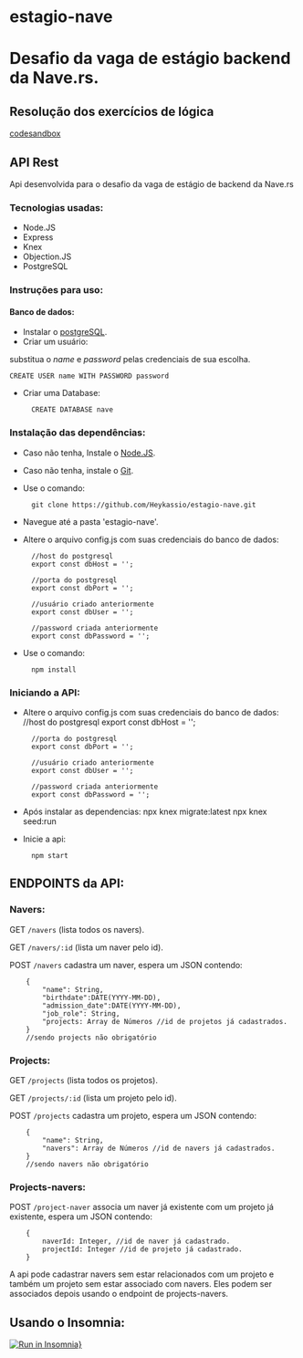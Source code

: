 # estagio-nave

# Desafio da vaga de estágio backend da Nave.rs.

## Resolução dos exercícios de lógica
[codesandbox](https://codesandbox.io/s/teste-estagio-template-forked-s5hn5)

## API Rest
Api desenvolvida para o desafio da vaga de estágio de backend da Nave.rs

### Tecnologias usadas:
* Node.JS
* Express
* Knex
* Objection.JS
* PostgreSQL

### Instruções para uso:

#### Banco de dados:
* Instalar o [postgreSQL](https://www.postgresql.org/download/).
* Criar um usuário:

substitua o *name* e *password* pelas credenciais de sua escolha. 

    CREATE USER name WITH PASSWORD password

* Criar uma Database: 

        CREATE DATABASE nave

### Instalação das dependências:

* Caso não tenha, Instale o [Node.JS](https://nodejs.org/en/download/).
* Caso não tenha, instale o [Git](https://git-scm.com/downloads).
* Use o comando:

        git clone https://github.com/Heykassio/estagio-nave.git

* Navegue até a pasta 'estagio-nave'.
* Altere o arquivo config.js com suas credenciais do banco de dados:

        //host do postgresql
        export const dbHost = '';

        //porta do postgresql
        export const dbPort = '';

        //usuário criado anteriormente
        export const dbUser = '';

        //password criada anteriormente
        export const dbPassword = '';


* Use o comando:

        npm install

### Iniciando a API:

* Altere o arquivo config.js com suas credenciais do banco de dados:
        //host do postgresql
        export const dbHost = '';

        //porta do postgresql
        export const dbPort = '';

        //usuário criado anteriormente
        export const dbUser = '';

        //password criada anteriormente
        export const dbPassword = '';

* Após instalar as dependencias:
        npx knex migrate:latest
        npx knex seed:run

* Inicie a api:

        npm start


## ENDPOINTS da API:

### Navers:
GET `/navers` (lista todos os navers).

GET `/navers/:id` (lista um naver pelo id).

POST `/navers`   cadastra um naver, espera um JSON contendo:

        {
            "name": String, 
            "birthdate":DATE(YYYY-MM-DD),
            "admission_date":DATE(YYYY-MM-DD),
            "job_role": String,
            "projects: Array de Números //id de projetos já cadastrados.
        }
        //sendo projects não obrigatório

### Projects:
GET `/projects` (lista todos os projetos).

GET `/projects/:id` (lista um projeto pelo id).

POST `/projects` cadastra um projeto, espera um JSON contendo:

        {
            "name": String,
            "navers": Array de Números //id de navers já cadastrados.
        }
        //sendo navers não obrigatório

### Projects-navers:
POST `/project-naver` associa um naver já existente com um projeto já existente, espera um JSON contendo:

        {
            naverId: Integer, //id de naver já cadastrado.
            projectId: Integer //id de projeto já cadastrado.
        }

A api pode cadastrar navers sem estar relacionados com um projeto e também um projeto sem estar associado com navers. Eles podem ser associados depois usando o endpoint de projects-navers.

## Usando o Insomnia:

[![Run in Insomnia}](https://insomnia.rest/images/run.svg)](https://insomnia.rest/run/?label=Nave&uri=%7B%22_type%22%3A%22export%22%2C%22__export_format%22%3A4%2C%22__export_date%22%3A%222021-03-10T16%3A50%3A13.827Z%22%2C%22__export_source%22%3A%22insomnia.desktop.app%3Av2021.1.0%22%2C%22resources%22%3A%5B%7B%22_id%22%3A%22req_d1ae10be3bb9477f96d4f248fa33d292%22%2C%22parentId%22%3A%22fld_917c437f9830444696338a524d11af33%22%2C%22modified%22%3A1615389000080%2C%22created%22%3A1615386539533%2C%22url%22%3A%22http%3A%2F%2Flocalhost%3A3000%2Fproject-naver%22%2C%22name%22%3A%22store%22%2C%22description%22%3A%22%22%2C%22method%22%3A%22POST%22%2C%22body%22%3A%7B%22mimeType%22%3A%22application%2Fjson%22%2C%22text%22%3A%22%7B%5Cn%5Ct%5C%22projectId%5C%22%3A1000%2C%5Cn%5Ct%5C%22naverId%5C%22%3A100%5Cn%7D%22%7D%2C%22parameters%22%3A%5B%5D%2C%22headers%22%3A%5B%7B%22name%22%3A%22Content-Type%22%2C%22value%22%3A%22application%2Fjson%22%2C%22id%22%3A%22pair_3592676aa5bc49eaa7fb69e5fe37826b%22%7D%5D%2C%22authentication%22%3A%7B%7D%2C%22metaSortKey%22%3A-1615386539533%2C%22isPrivate%22%3Afalse%2C%22settingStoreCookies%22%3Atrue%2C%22settingSendCookies%22%3Atrue%2C%22settingDisableRenderRequestBody%22%3Afalse%2C%22settingEncodeUrl%22%3Atrue%2C%22settingRebuildPath%22%3Atrue%2C%22settingFollowRedirects%22%3A%22global%22%2C%22_type%22%3A%22request%22%7D%2C%7B%22_id%22%3A%22fld_917c437f9830444696338a524d11af33%22%2C%22parentId%22%3A%22wrk_cd0032fcd8f545f5902a4ff85c6fed98%22%2C%22modified%22%3A1615386530443%2C%22created%22%3A1615386530443%2C%22name%22%3A%22project_naver%22%2C%22description%22%3A%22%22%2C%22environment%22%3A%7B%7D%2C%22environmentPropertyOrder%22%3Anull%2C%22metaSortKey%22%3A-1615386530443%2C%22_type%22%3A%22request_group%22%7D%2C%7B%22_id%22%3A%22wrk_cd0032fcd8f545f5902a4ff85c6fed98%22%2C%22parentId%22%3Anull%2C%22modified%22%3A1615263762590%2C%22created%22%3A1615263762590%2C%22name%22%3A%22estagio%22%2C%22description%22%3A%22%22%2C%22scope%22%3A%22collection%22%2C%22_type%22%3A%22workspace%22%7D%2C%7B%22_id%22%3A%22req_36aa6d75c30241f59f8e46c55bee921d%22%2C%22parentId%22%3A%22fld_a1336dab41d146858130eb34d66832a2%22%2C%22modified%22%3A1615312106115%2C%22created%22%3A1615312059820%2C%22url%22%3A%22http%3A%2F%2Flocalhost%3A3000%2Fprojects%2F3%22%2C%22name%22%3A%22show%22%2C%22description%22%3A%22%22%2C%22method%22%3A%22GET%22%2C%22body%22%3A%7B%7D%2C%22parameters%22%3A%5B%5D%2C%22headers%22%3A%5B%5D%2C%22authentication%22%3A%7B%7D%2C%22metaSortKey%22%3A-1615312059820%2C%22isPrivate%22%3Afalse%2C%22settingStoreCookies%22%3Atrue%2C%22settingSendCookies%22%3Atrue%2C%22settingDisableRenderRequestBody%22%3Afalse%2C%22settingEncodeUrl%22%3Atrue%2C%22settingRebuildPath%22%3Atrue%2C%22settingFollowRedirects%22%3A%22global%22%2C%22_type%22%3A%22request%22%7D%2C%7B%22_id%22%3A%22fld_a1336dab41d146858130eb34d66832a2%22%2C%22parentId%22%3A%22wrk_cd0032fcd8f545f5902a4ff85c6fed98%22%2C%22modified%22%3A1615311521848%2C%22created%22%3A1615311521848%2C%22name%22%3A%22projects%22%2C%22description%22%3A%22%22%2C%22environment%22%3A%7B%7D%2C%22environmentPropertyOrder%22%3Anull%2C%22metaSortKey%22%3A-1615311521848%2C%22_type%22%3A%22request_group%22%7D%2C%7B%22_id%22%3A%22req_59b49f986f5b43dba11886abe81679e4%22%2C%22parentId%22%3A%22fld_a1336dab41d146858130eb34d66832a2%22%2C%22modified%22%3A1615387069399%2C%22created%22%3A1615311561826%2C%22url%22%3A%22http%3A%2F%2Flocalhost%3A3000%2Fprojects%22%2C%22name%22%3A%22store%22%2C%22description%22%3A%22%22%2C%22method%22%3A%22POST%22%2C%22body%22%3A%7B%22mimeType%22%3A%22application%2Fjson%22%2C%22text%22%3A%22%7B%5Cn%5Ct%5C%22name%5C%22%3A%5C%22Projeto%20realmente%20bom%5C%22%2C%5Cn%5Ct%5C%22navers%5C%22%3A%5B1%2C2%5D%5Cn%7D%22%7D%2C%22parameters%22%3A%5B%5D%2C%22headers%22%3A%5B%7B%22name%22%3A%22Content-Type%22%2C%22value%22%3A%22application%2Fjson%22%2C%22id%22%3A%22pair_cb1a6b633587486fa67110fc29ef7c9f%22%7D%5D%2C%22authentication%22%3A%7B%7D%2C%22metaSortKey%22%3A-1615311561826%2C%22isPrivate%22%3Afalse%2C%22settingStoreCookies%22%3Atrue%2C%22settingSendCookies%22%3Atrue%2C%22settingDisableRenderRequestBody%22%3Afalse%2C%22settingEncodeUrl%22%3Atrue%2C%22settingRebuildPath%22%3Atrue%2C%22settingFollowRedirects%22%3A%22global%22%2C%22_type%22%3A%22request%22%7D%2C%7B%22_id%22%3A%22req_6d8d01ee1cd447a4a56106240b1aa8da%22%2C%22parentId%22%3A%22fld_a1336dab41d146858130eb34d66832a2%22%2C%22modified%22%3A1615394868956%2C%22created%22%3A1615311529304%2C%22url%22%3A%22http%3A%2F%2Flocalhost%3A3000%2Fprojects%2F%22%2C%22name%22%3A%22index%22%2C%22description%22%3A%22%22%2C%22method%22%3A%22GET%22%2C%22body%22%3A%7B%7D%2C%22parameters%22%3A%5B%5D%2C%22headers%22%3A%5B%5D%2C%22authentication%22%3A%7B%7D%2C%22metaSortKey%22%3A-1615311529304%2C%22isPrivate%22%3Afalse%2C%22settingStoreCookies%22%3Atrue%2C%22settingSendCookies%22%3Atrue%2C%22settingDisableRenderRequestBody%22%3Afalse%2C%22settingEncodeUrl%22%3Atrue%2C%22settingRebuildPath%22%3Atrue%2C%22settingFollowRedirects%22%3A%22global%22%2C%22_type%22%3A%22request%22%7D%2C%7B%22_id%22%3A%22req_5f6dc74a69f24a9fae946538866aa3cb%22%2C%22parentId%22%3A%22fld_4f253b678fbe4f1c84024a7184fbbd9e%22%2C%22modified%22%3A1615386648631%2C%22created%22%3A1615311483500%2C%22url%22%3A%22http%3A%2F%2Flocalhost%3A3000%2Fnavers%2F1%22%2C%22name%22%3A%22show%22%2C%22description%22%3A%22%22%2C%22method%22%3A%22GET%22%2C%22body%22%3A%7B%7D%2C%22parameters%22%3A%5B%5D%2C%22headers%22%3A%5B%5D%2C%22authentication%22%3A%7B%7D%2C%22metaSortKey%22%3A-1615311483500%2C%22isPrivate%22%3Afalse%2C%22settingStoreCookies%22%3Atrue%2C%22settingSendCookies%22%3Atrue%2C%22settingDisableRenderRequestBody%22%3Afalse%2C%22settingEncodeUrl%22%3Atrue%2C%22settingRebuildPath%22%3Atrue%2C%22settingFollowRedirects%22%3A%22global%22%2C%22_type%22%3A%22request%22%7D%2C%7B%22_id%22%3A%22fld_4f253b678fbe4f1c84024a7184fbbd9e%22%2C%22parentId%22%3A%22wrk_cd0032fcd8f545f5902a4ff85c6fed98%22%2C%22modified%22%3A1615263775385%2C%22created%22%3A1615263762662%2C%22name%22%3A%22naver%22%2C%22description%22%3A%22%22%2C%22environment%22%3A%7B%7D%2C%22environmentPropertyOrder%22%3Anull%2C%22metaSortKey%22%3A-1614430326683%2C%22_type%22%3A%22request_group%22%7D%2C%7B%22_id%22%3A%22req_f1553219d8764b87a7082aeed6159c7a%22%2C%22parentId%22%3A%22fld_4f253b678fbe4f1c84024a7184fbbd9e%22%2C%22modified%22%3A1615386503546%2C%22created%22%3A1615263762665%2C%22url%22%3A%22http%3A%2F%2Flocalhost%3A3000%2Fnavers%2F%22%2C%22name%22%3A%22create%22%2C%22description%22%3A%22%22%2C%22method%22%3A%22POST%22%2C%22body%22%3A%7B%22mimeType%22%3A%22application%2Fjson%22%2C%22text%22%3A%22%7B%5Cn%5Ct%5C%22name%5C%22%3A%5C%22Kassio%20Costa%5C%22%2C%5Cn%5Ct%5C%22birthdate%5C%22%3A%5C%2205-02-1991%5C%22%2C%5Cn%5Ct%5C%22admission_date%5C%22%3A%5C%2205-02-2020%5C%22%2C%5Cn%5Ct%5C%22job_role%5C%22%3A%5C%22front-end%5C%22%2C%5Cn%5Ct%5C%22projects%5C%22%3A%5B1%2C2%2C%204%5D%5Cn%7D%22%7D%2C%22parameters%22%3A%5B%5D%2C%22headers%22%3A%5B%7B%22name%22%3A%22Content-Type%22%2C%22value%22%3A%22application%2Fjson%22%2C%22id%22%3A%22pair_9f086621d3f24731a07bec3456979e13%22%7D%5D%2C%22authentication%22%3A%7B%7D%2C%22metaSortKey%22%3A-1614430339794%2C%22isPrivate%22%3Afalse%2C%22settingStoreCookies%22%3Atrue%2C%22settingSendCookies%22%3Atrue%2C%22settingDisableRenderRequestBody%22%3Afalse%2C%22settingEncodeUrl%22%3Atrue%2C%22settingRebuildPath%22%3Atrue%2C%22settingFollowRedirects%22%3A%22global%22%2C%22_type%22%3A%22request%22%7D%2C%7B%22_id%22%3A%22req_b5727d0c2326476989b6e4f311a81d33%22%2C%22parentId%22%3A%22fld_4f253b678fbe4f1c84024a7184fbbd9e%22%2C%22modified%22%3A1615394892699%2C%22created%22%3A1615263762670%2C%22url%22%3A%22http%3A%2F%2Flocalhost%3A3000%2Fnavers%2F%22%2C%22name%22%3A%22index%22%2C%22description%22%3A%22%22%2C%22method%22%3A%22GET%22%2C%22body%22%3A%7B%7D%2C%22parameters%22%3A%5B%5D%2C%22headers%22%3A%5B%5D%2C%22authentication%22%3A%7B%7D%2C%22metaSortKey%22%3A-1614396241854%2C%22isPrivate%22%3Afalse%2C%22settingStoreCookies%22%3Atrue%2C%22settingSendCookies%22%3Atrue%2C%22settingDisableRenderRequestBody%22%3Afalse%2C%22settingEncodeUrl%22%3Atrue%2C%22settingRebuildPath%22%3Atrue%2C%22settingFollowRedirects%22%3A%22global%22%2C%22_type%22%3A%22request%22%7D%2C%7B%22_id%22%3A%22env_9f9f72a3c8e24c75842eec537f6dccbc%22%2C%22parentId%22%3A%22wrk_cd0032fcd8f545f5902a4ff85c6fed98%22%2C%22modified%22%3A1615263762598%2C%22created%22%3A1615263762598%2C%22name%22%3A%22Base%20Environment%22%2C%22data%22%3A%7B%7D%2C%22dataPropertyOrder%22%3Anull%2C%22color%22%3Anull%2C%22isPrivate%22%3Afalse%2C%22metaSortKey%22%3A1614346943025%2C%22_type%22%3A%22environment%22%7D%2C%7B%22_id%22%3A%22jar_44a380941ff2455082f34f25e4cb5caf%22%2C%22parentId%22%3A%22wrk_cd0032fcd8f545f5902a4ff85c6fed98%22%2C%22modified%22%3A1615263762610%2C%22created%22%3A1615263762610%2C%22name%22%3A%22Default%20Jar%22%2C%22cookies%22%3A%5B%7B%22key%22%3A%22token%22%2C%22value%22%3A%22eyJhbGciOiJIUzI1NiIsInR5cCI6IkpXVCJ9.eyJlbWFpbCI6ImhleWthc3Npb0BsaXZlLmNvbSIsIm5vbWUiOiJLYXNzaW8iLCJpYXQiOjE2MTQ2OTEzOTgsImV4cCI6MTYxNDc3Nzc5OH0.y3lkMnLOQhQiznd5TiAESZCHZEPOqGW6RkzMreTTZ38%22%2C%22expires%22%3A%222021-03-03T13%3A23%3A18.000Z%22%2C%22domain%22%3A%22localhost%22%2C%22path%22%3A%22%2F%22%2C%22secure%22%3Atrue%2C%22httpOnly%22%3Atrue%2C%22extensions%22%3A%5B%22SameSite%3DNone%22%5D%2C%22hostOnly%22%3Atrue%2C%22creation%22%3A%222021-02-27T13%3A09%3A59.548Z%22%2C%22lastAccessed%22%3A%222021-03-02T13%3A23%3A18.342Z%22%2C%22id%22%3A%225989096714910076%22%7D%5D%2C%22_type%22%3A%22cookie_jar%22%7D%2C%7B%22_id%22%3A%22spc_9e0bf2b2988b4c12aabee3c1144f364f%22%2C%22parentId%22%3A%22wrk_cd0032fcd8f545f5902a4ff85c6fed98%22%2C%22modified%22%3A1615263762711%2C%22created%22%3A1615263762617%2C%22fileName%22%3A%22estagio%22%2C%22contents%22%3A%22%22%2C%22contentType%22%3A%22yaml%22%2C%22_type%22%3A%22api_spec%22%7D%5D%7D)